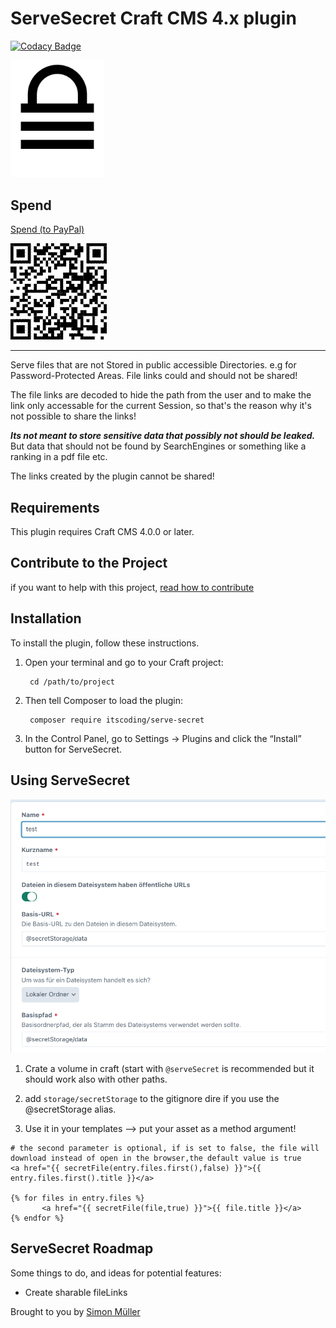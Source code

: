 # ServeSecret Craft CMS 4.x plugin

[![Codacy Badge](https://app.codacy.com/project/badge/Grade/b1770367482b4ef48a2c3839b5cb881a)](https://www.codacy.com/gh/boscho87/serve-secret/dashboard?utm_source=github.com&amp;utm_medium=referral&amp;utm_content=boscho87/serve-secret&amp;utm_campaign=Badge_Grade)

<img src="resources/img/icon.svg" width="150">

Spend
--- 
[Spend (to PayPal)](https://www.paypal.com/donate/?hosted_button_id=KS6KTZ6QJ8DBL)

![QRCode (to PayPal)](.github/QR-Code.png)

___

Serve files that are not Stored in public accessible Directories. e.g for Password-Protected Areas. File links could and should not be shared!

The file links are decoded to hide the path from the user and to make the link only accessable for the current Session, so that's the reason why it's not possible to share the links!

***Its not meant to store sensitive data that possibly not should be leaked.*** But data that should not be found by SearchEngines or something like a ranking in a pdf file etc.

The links created by the plugin cannot be shared!


## Requirements

This plugin requires Craft CMS 4.0.0 or later.

## Contribute to the Project

if you want to help with this project, [read how to contribute](CONTRIBUTE.md)

## Installation

To install the plugin, follow these instructions.

1. Open your terminal and go to your Craft project:

        cd /path/to/project

2. Then tell Composer to load the plugin:

        composer require itscoding/serve-secret

3. In the Control Panel, go to Settings → Plugins and click the “Install” button for ServeSecret.


## Using ServeSecret

![Screenshot](resources/img/volume.png)

1. Crate a volume in craft (start with `@serveSecret` is recommended but it should work also with other paths.

2. add `storage/secretStorage` to the gitignore dire if you use the @secretStorage alias.

3. Use it in your templates --> put your asset as a method argument!


```twig
# the second parameter is optional, if is set to false, the file will download instead of open in the browser,the default value is true
<a href="{{ secretFile(entry.files.first(),false) }}">{{ entry.files.first().title }}</a>

{% for files in entry.files %}
       <a href="{{ secretFile(file,true) }}">{{ file.title }}</a>
{% endfor %}

```

## ServeSecret Roadmap

Some things to do, and ideas for potential features:

- Create sharable fileLinks 

Brought to you by [Simon Müller](https://itscoding.ch)
